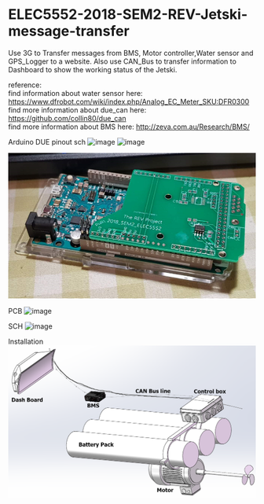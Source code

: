 # ELEC5552-2018-SEM2-REV-Jetski-message-transfer
Use 3G to Transfer messages from BMS, Motor controller,Water sensor and GPS_Logger to a website. Also use CAN_Bus to transfer information to Dashboard to show the working status of the Jetski.

reference:           
find information about water sensor here: https://www.dfrobot.com/wiki/index.php/Analog_EC_Meter_SKU:DFR0300      
find more information about due_can here:  https://github.com/collin80/due_can       
find more information about BMS here: http://zeva.com.au/Research/BMS/



Arduino DUE pinout sch
![image](https://github.com/xiaoqianzi15/ELEC5552-2018-SEM2-REV-Jetski-message-transfer/blob/master/photo/Due-pinout-WEB.png)
![image](https://github.com/xiaoqianzi15/ELEC5552-2018-SEM2-REV-Jetski-message-transfer/blob/master/photo/Image%206.png)

![image](https://github.com/xiaoqianzi15/Cache/blob/master/Image%202.png)

PCB
![image](https://github.com/xiaoqianzi15/ELEC5552-2018-SEM2-REV-Jetski-message-transfer/blob/master/Project_Sch-PCB/PCB.png)

SCH
![image](https://github.com/xiaoqianzi15/ELEC5552-2018-SEM2-REV-Jetski-message-transfer/blob/master/Project_Sch-PCB/Sch.png)

Installation
![image](https://github.com/xiaoqianzi15/ELEC5552-2018-SEM2-REV-Jetski-message-transfer/blob/master/3D%20model%20for%20this%20project/Image%208.png)



